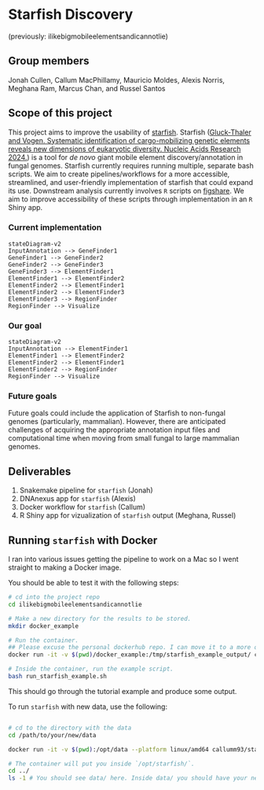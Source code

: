 # Starfish Discovery

(previously: ilikebigmobileelementsandicannotlie)


## Group members

Jonah Cullen, Callum MacPhillamy, Mauricio Moldes, Alexis Norris, Meghana Ram, Marcus Chan, and Russel Santos


## Scope of this project

This project aims to improve the usability of [starfish](https://github.com/egluckthaler/starfish). Starfish ([Gluck-Thaler and Vogen. Systematic identification of cargo-mobilizing genetic elements reveals new dimensions of eukaryotic diversity. Nucleic Acids Research 2024.](https://doi.org/10.1093/nar/gkae327)) is a tool for *de novo* giant mobile element discovery/annotation in fungal genomes. Starfish currently requires running multiple, separate bash scripts. We aim to create pipelines/workflows for a more accessible, streamlined, and user-friendly implementation of starfish that could expand its use. Downstream analysis currently involves `R` scripts on [figshare](https://figshare.com/articles/dataset/Supporting_data_for_Systematic_identification_of_cargo-carrying_genetic_elements_reveals_new_dimensions_of_eukaryotic_diversity_/24430447). We aim to improve accessibility of these scripts through implementation in an `R` Shiny app.

### Current implementation

```mermaid
stateDiagram-v2
InputAnnotation --> GeneFinder1
GeneFinder1 --> GeneFinder2
GeneFinder2 --> GeneFinder3
GeneFinder3 --> ElementFinder1
ElementFinder1 --> ElementFinder2
ElementFinder2 --> ElementFinder1
ElementFinder2 --> ElementFinder3
ElementFinder3 --> RegionFinder
RegionFinder --> Visualize
```

### Our goal

```mermaid
stateDiagram-v2
InputAnnotation --> ElementFinder1
ElementFinder1 --> ElementFinder2
ElementFinder2 --> ElementFinder1
ElementFinder2 --> RegionFinder
RegionFinder --> Visualize
```

### Future goals
Future goals could include the application of Starfish to non-fungal genomes (particularly, mammalian). However, there are anticipated challenges of acquiring the appropriate annotation input files and computational time when moving from small fungal to large mammalian genomes.


## Deliverables

1. Snakemake pipeline for `starfish` (Jonah)  
2. DNAnexus app for `starfish` (Alexis) 
3. Docker workflow for `starfish` (Callum) 
4. R Shiny app for vizualization of `starfish` output (Meghana, Russel)


## Running `starfish` with Docker

I ran into various issues getting the pipeline to work on a Mac so I went
straight to making a Docker image. 

You should be able to test it with the following steps:

```bash
# cd into the project repo
cd ilikebigmobileelementsandicannotlie

# Make a new directory for the results to be stored.
mkdir docker_example

# Run the container. 
## Please excuse the personal dockerhub repo. I can move it to a more official one.
docker run -it -v $(pwd)/docker_example:/tmp/starfish_example_output/ callumm93/starfish:v1.0.0

# Inside the container, run the example script.
bash run_starfish_example.sh
```
This should go through the tutorial example and produce some output.

To run `starfish` with new data, use the following:

```bash

# cd to the directory with the data
cd /path/to/your/new/data

docker run -it -v $(pwd):/opt/data --platform linux/amd64 callumm93/starfish:v1.0.0

# The container will put you inside `/opt/starfish/`.
cd ../
ls -1 # You should see data/ here. Inside data/ you should have your new data.
```
